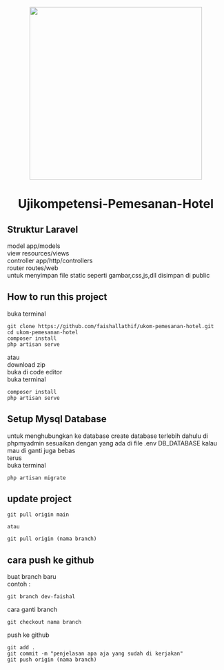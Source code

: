 <p align="center"><a href="https://laravel.com" target="_blank"><img src="https://raw.githubusercontent.com/laravel/art/master/logo-lockup/5%20SVG/2%20CMYK/1%20Full%20Color/laravel-logolockup-cmyk-red.svg" width="400"></a></p>

<h1 align="center">Ujikompetensi-Pemesanan-Hotel</h1>

## Struktur Laravel

model app/models<br>
view resources/views<br>
controller app/http/controllers<br>
router routes/web<br>
untuk menyimpan file static seperti gambar,css,js,dll disimpan di public<br>

## How to run this project

buka terminal

```
git clone https://github.com/faishallathif/ukom-pemesanan-hotel.git
cd ukom-pemesanan-hotel
composer install
php artisan serve
```

atau<br>
download zip<br>
buka di code editor<br>
buka terminal<br>

```
composer install
php artisan serve
```

## Setup Mysql Database

untuk menghubungkan ke database create database terlebih dahulu di phpmyadmin sesuaikan dengan yang ada di file .env DB_DATABASE kalau mau di ganti juga bebas<br>
terus<br>
buka terminal<br>

```
php artisan migrate
```

## update project

```
git pull origin main

atau

git pull origin (nama branch)
```

## cara push ke github

buat branch baru<br>
contoh :

```
git branch dev-faishal
```

cara ganti branch

```
git checkout nama branch
```

push ke github

```
git add .
git commit -m "penjelasan apa aja yang sudah di kerjakan"
git push origin (nama branch)
```